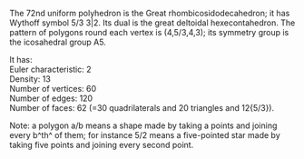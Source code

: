 The 72nd uniform polyhedron is the Great rhombicosidodecahedron; it has
Wythoff symbol 5/3 3|2. Its dual is the great deltoidal hexecontahedron.
The pattern of polygons round each vertex is (4,5/3,4,3); its symmetry
group is the icosahedral group A5.

It has:\
 Euler characteristic: 2\
 Density: 13\
 Number of vertices: 60\
 Number of edges: 120\
 Number of faces: 62 (=30 quadrilaterals and 20 triangles and 12{5/3}).

Note: a polygon a/b means a shape made by taking a points and joining
every b^th^ of them; for instance 5/2 means a five-pointed star made by
taking five points and joining every second point.

